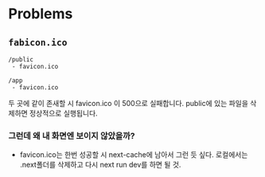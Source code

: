 # Problems

## `fabicon.ico`

```
/public
 - favicon.ico

/app
 - favicon.ico
```

두 곳에 같이 존새할 시 favicon.ico 이 500으로 실패합니다. public에 있는 파일을 삭제하면 정상적으로 실행됩니다.

### 그런데 왜 내 화면엔 보이지 않았을까?

- favicon.ico는 한번 성공할 시 next-cache에 남아서 그런 듯 싶다. 로컬에서는 .next폴더를 삭제하고 다시 next run dev를 하면 될 것.
